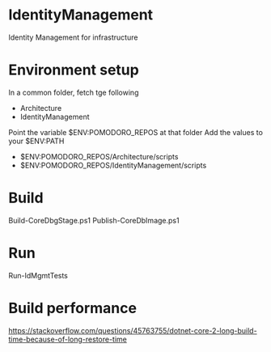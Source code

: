 # IdentityManagement
Identity Management for infrastructure

# Environment setup 

In a common folder, fetch tge following
* Architecture
* IdentityManagement

Point the variable $ENV:POMODORO_REPOS at that folder
Add the values to your $ENV:PATH
* $ENV:POMODORO_REPOS/Architecture/scripts
* $ENV:POMODORO_REPOS/IdentityManagement/scripts

# Build

Build-CoreDbgStage.ps1
Publish-CoreDbImage.ps1

# Run

Run-IdMgmtTests

# Build performance

https://stackoverflow.com/questions/45763755/dotnet-core-2-long-build-time-because-of-long-restore-time